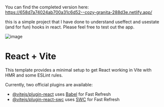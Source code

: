 You can find the completed version here:
https://658d7a74024ab700a31c6d52--cozy-granita-288d3e.netlify.app/ 

this is a simple project that I have done to understand useffect and usestate (and for fun) hooks in react. Please feel free to test out the app.

![image](https://github.com/BAronHW/meme-generator/assets/63551617/d997552a-8134-471f-b910-f4006aa165b1)

# React + Vite

This template provides a minimal setup to get React working in Vite with HMR and some ESLint rules.

Currently, two official plugins are available:

- [@vitejs/plugin-react](https://github.com/vitejs/vite-plugin-react/blob/main/packages/plugin-react/README.md) uses [Babel](https://babeljs.io/) for Fast Refresh
- [@vitejs/plugin-react-swc](https://github.com/vitejs/vite-plugin-react-swc) uses [SWC](https://swc.rs/) for Fast Refresh
